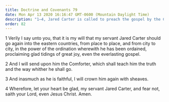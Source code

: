 ```yaml
---
title: Doctrine and Covenants 79
date: Mon Apr 13 2020 16:16:47 GMT-0600 (Mountain Daylight Time)
description: "1–4, Jared Carter is called to preach the gospel by the Comforter."
order: 82
---
```


1 Verily I say unto you, that it is my will that my servant Jared Carter should go again into the eastern countries, from place to place, and from city to city, in the power of the ordination wherewith he has been ordained, proclaiming glad tidings of great joy, even the everlasting gospel.

2 And I will send upon him the Comforter, which shall teach him the truth and the way whither he shall go.

3 And inasmuch as he is faithful, I will crown him again with sheaves.

4 Wherefore, let your heart be glad, my servant Jared Carter, and fear not, saith your Lord, even Jesus Christ. Amen.
